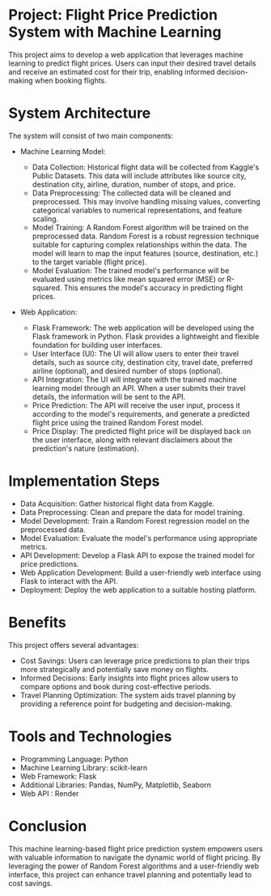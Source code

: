 # Project: Flight Price Prediction System with Machine Learning

This project aims to develop a web application that leverages machine learning to predict flight prices. Users can input their desired travel details and receive an estimated cost for their trip, enabling informed decision-making when booking flights.

# System Architecture

The system will consist of two main components:

* Machine Learning Model:

  * Data Collection: Historical flight data will be collected from Kaggle's Public Datasets. This data will include attributes like source city, destination city, airline, duration, number of stops, and price.
  * Data Preprocessing: The collected data will be cleaned and preprocessed. This may involve handling missing values, converting categorical variables to numerical representations, and feature scaling.
  * Model Training: A Random Forest algorithm will be trained on the preprocessed data. Random Forest is a robust regression technique suitable for capturing complex relationships within the data. The model will learn to map the input features (source, destination, etc.) to the target variable (flight price).
  * Model Evaluation: The trained model's performance will be evaluated using metrics like mean squared error (MSE) or R-squared. This ensures the model's accuracy in predicting flight prices.

* Web Application:

  * Flask Framework: The web application will be developed using the Flask framework in Python. Flask provides a lightweight and flexible foundation for building user interfaces.
  * User Interface (UI): The UI will allow users to enter their travel details, such as source city, destination city, travel date, preferred airline (optional), and desired number of stops (optional).
  * API Integration: The UI will integrate with the trained machine learning model through an API. When a user submits their travel details, the information will be sent to the API.
  * Price Prediction: The API will receive the user input, process it according to the model's requirements, and generate a predicted flight price using the trained Random Forest model.
  * Price Display: The predicted flight price will be displayed back on the user interface, along with relevant disclaimers about the prediction's nature (estimation).

# Implementation Steps

  * Data Acquisition: Gather historical flight data from Kaggle.
  * Data Preprocessing: Clean and prepare the data for model training.
  * Model Development: Train a Random Forest regression model on the preprocessed data.
  * Model Evaluation: Evaluate the model's performance using appropriate metrics.
  * API Development: Develop a Flask API to expose the trained model for price predictions.
  * Web Application Development: Build a user-friendly web interface using Flask to interact with the API.
  * Deployment: Deploy the web application to a suitable hosting platform.

# Benefits
This project offers several advantages:

  * Cost Savings: Users can leverage price predictions to plan their trips more strategically and potentially save money on flights.
  * Informed Decisions: Early insights into flight prices allow users to compare options and book during cost-effective periods.
  * Travel Planning Optimization: The system aids travel planning by providing a reference point for budgeting and decision-making.

# Tools and Technologies
* Programming Language: Python
* Machine Learning Library: scikit-learn
* Web Framework: Flask
* Additional Libraries: Pandas, NumPy, Matplotlib, Seaborn
* Web API : Render

# Conclusion

This machine learning-based flight price prediction system empowers users with valuable information to navigate the dynamic world of flight pricing. By leveraging the power of Random Forest algorithms and a user-friendly web interface, this project can enhance travel planning and potentially lead to cost savings.
